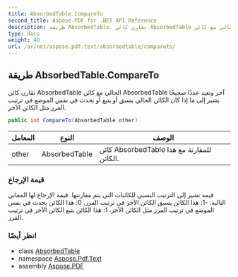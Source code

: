 ```yaml
---
title: AbsorbedTable.CompareTo
second_title: Aspose.PDF for .NET API Reference
description: طريقة AbsorbedTable. تقارن كائن AbsorbedTable الحالي مع كائن AbsorbedTable آخر وتعيد عددًا صحيحًا يشير إلى ما إذا كان الكائن الحالي يسبق أو يتبع أو يحدث في نفس الموضع في ترتيب الفرز مثل الكائن الآخر
type: docs
weight: 40
url: /ar/net/aspose.pdf.text/absorbedtable/compareto/
---
```

## طريقة AbsorbedTable.CompareTo

تقارن كائن AbsorbedTable الحالي مع كائن AbsorbedTable آخر وتعيد عددًا صحيحًا يشير إلى ما إذا كان الكائن الحالي يسبق أو يتبع أو يحدث في نفس الموضع في ترتيب الفرز مثل الكائن الآخر.

```csharp
public int CompareTo(AbsorbedTable other)
```

| المعامل | النوع | الوصف |
| --- | --- | --- |
| other | AbsorbedTable | كائن AbsorbedTable للمقارنة مع هذا الكائن. |

### قيمة الإرجاع

قيمة تشير إلى الترتيب النسبي للكائنات التي يتم مقارنتها. قيمة الإرجاع لها المعاني التالية: -1: هذا الكائن يسبق الكائن الآخر في ترتيب الفرز. 0: هذا الكائن يحدث في نفس الموضع في ترتيب الفرز مثل الكائن الآخر. 1: هذا الكائن يتبع الكائن الآخر في ترتيب الفرز.

### انظر أيضًا

* class [AbsorbedTable](../)
* namespace [Aspose.Pdf.Text](../../../aspose.pdf.text/)
* assembly [Aspose.PDF](../../../)